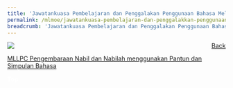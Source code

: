 ```yaml
---
title: 'Jawatankuasa Pembelajaran dan Penggalakan Penggunaan Bahasa Melayu '
permalink: /mlmoe/jawatankuasa-pembelajaran-dan-penggalakkan-penggunaan-bahasa-melayu/
breadcrumb: 'Jawatankuasa Pembelajaran dan Penggalakan Penggunaan Bahasa Melayu '
---
```

<!-- Global site tag (gtag.js) - Google Ads: 726049306 -->
<script async src="https://www.googletagmanager.com/gtag/js?id=AW-726049306"></script>
<script>
  window.dataLayer = window.dataLayer || [];
  function gtag(){dataLayer.push(arguments);}
  gtag('js', new Date());

  gtag('config', 'AW-726049306');
</script>
<a href="/gallery/pameran- bahasa- melayu-malay-language-exhibitions-e/community-partners/" style="float:right;">Back</a>
 <img src="/images/MLLPC-01.jpg"> <br/>

<a href="https://www.liinks.co/mllpc.secretariat" target="_blank"> MLLPC Pengembaraan Nabil dan Nabilah menggunakan Pantun dan Simpulan Bahasa </a>

<div class="btntop"><a href="#top" style="text-decoration:none;"><span style="color:white"><b>Top</b></span></a></div>
